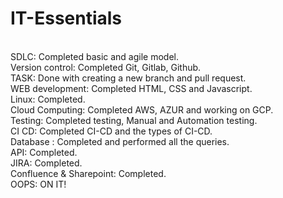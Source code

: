 # IT-Essentials

<br>SDLC: Completed basic and agile model.
<br>
Version control: Completed Git, Gitlab, Github.
<br>
TASK: Done with creating a new branch and pull request.
<br>
WEB development: Completed HTML, CSS and Javascript.
<br>
Linux: Completed.
<br>
Cloud Computing: Completed AWS, AZUR and working on GCP.
<br>
Testing: Completed testing, Manual and Automation testing.
<br>
CI CD: Completed CI-CD and the types of CI-CD.
<br>
Database : Completed and performed all the queries.
<br>
API: Completed.
<br>
JIRA: Completed.
<br>
Confluence & Sharepoint: Completed.
<br>
OOPS: ON IT!



